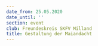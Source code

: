 ```yaml
---
date_from: 25.05.2020
date_until: ''
section: event
club: Freundeskreis SKFV Milland
title: Gestaltung der Maiandacht
---
```


